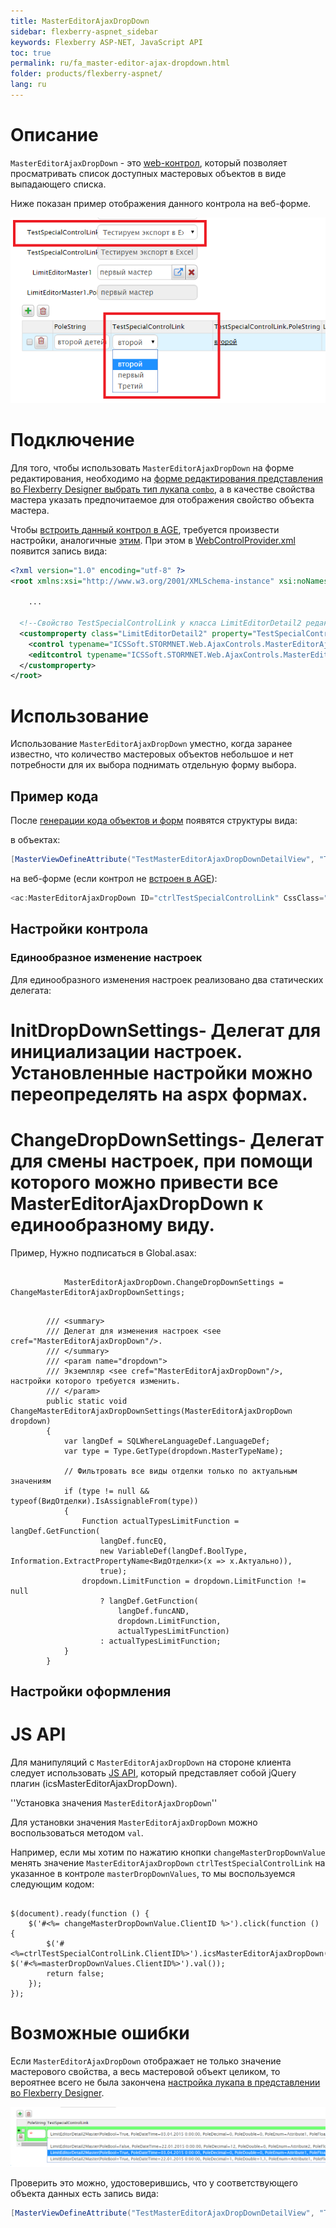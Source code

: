```yaml
---
title: MasterEditorAjaxDropDown
sidebar: flexberry-aspnet_sidebar
keywords: Flexberry ASP-NET, JavaScript API
toc: true
permalink: ru/fa_master-editor-ajax-dropdown.html
folder: products/flexberry-aspnet/
lang: ru
---
```


# Описание
`MasterEditorAjaxDropDown` - это [web-контрол](web-controls.html), который позволяет просматривать список доступных мастеровых объектов в виде выпадающего списка.

Ниже показан пример отображения данного контрола на веб-форме.

![](/images/pages/img/page/MasterEditorAjaxDropDown/MasterEditorAjaxDropDownOnForm.png)

# Подключение
Для того, чтобы использовать `MasterEditorAjaxDropDown` на форме редактирования, необходимо на [форме редактирования представления во Flexberry Designer выбрать тип лукапа `combo`](view-edit-form.html), а в качестве свойства мастера указать предпочитаемое для отображения свойство объекта мастера.

Чтобы [встроить данный контрол в AGE](fa_age-applied-controls.html), требуется произвести настройки, аналогичные [этим](fa_age-applied-controls.html). При этом в [WebControlProvider.xml](fa_web-control-provider.html) появится запись вида:
```xml
<?xml version="1.0" encoding="utf-8" ?>
<root xmlns:xsi="http://www.w3.org/2001/XMLSchema-instance" xsi:noNamespaceSchemaLocation="WebControlProvider.xsd">

	...

  <!--Свойство TestSpecialControlLink у класса LimitEditorDetail2 редактируем с помощью MasterEditorAjaxDropDown.-->
  <customproperty class="LimitEditorDetail2" property="TestSpecialControlLink">
    <control typename="ICSSoft.STORMNET.Web.AjaxControls.MasterEditorAjaxDropDown, ICSSoft.STORMNET.Web.AjaxControls" property="SelectedMasterPK" codefile=""/>
    <editcontrol typename="ICSSoft.STORMNET.Web.AjaxControls.MasterEditorAjaxDropDown, ICSSoft.STORMNET.Web.AjaxControls" codefile="" property="SelectedMasterPK"/>
  </customproperty>
</root>
```
# Использование
Использование `MasterEditorAjaxDropDown` уместно, когда заранее известно, что количество мастеровых объектов небольшое и нет потребности для их выбора поднимать отдельную форму выбора.

## Пример кода
После [генерации кода объектов и форм](fa_generator.html) появятся структуры вида:

в объектах:
```cs
[MasterViewDefineAttribute("TestMasterEditorAjaxDropDownDetailView", "TestSpecialControlLink", ICSSoft.STORMNET.LookupTypeEnum.Combo, "", "PoleString")]
```

на веб-форме (если контрол не [встроен в AGE](fa_age-applied-controls.html)):
```cs
<ac:MasterEditorAjaxDropDown ID="ctrlTestSpecialControlLink" CssClass="descTxt" runat="server" EnablePostBack="false"/>
```

## Настройки контрола
### Единообразное изменение настроек
Для единообразного изменения настроек реализовано два статических делегата:
# InitDropDownSettings- Делегат для инициализации настроек. Установленные настройки можно переопределять на aspx формах.
# ChangeDropDownSettings- Делегат для смены настроек, при помощи которого можно привести все MasterEditorAjaxDropDown к единообразному виду.

Пример,
Нужно подписаться в Global.asax:
```

            MasterEditorAjaxDropDown.ChangeDropDownSettings = ChangeMasterEditorAjaxDropDownSettings;
```
```

        /// <summary>
        /// Делегат для изменения настроек <see cref="MasterEditorAjaxDropDown"/>.
        /// </summary>
        /// <param name="dropdown">
        /// Экземпляр <see cref="MasterEditorAjaxDropDown"/>, настройки которого требуется изменить.
        /// </param>
        public static void ChangeMasterEditorAjaxDropDownSettings(MasterEditorAjaxDropDown dropdown)
        {
            var langDef = SQLWhereLanguageDef.LanguageDef;
            var type = Type.GetType(dropdown.MasterTypeName);
            
            // Фильтровать все виды отделки только по актуальным значениям
            if (type != null && typeof(ВидОтделки).IsAssignableFrom(type))
            {
                Function actualTypesLimitFunction = langDef.GetFunction(
                    langDef.funcEQ,
                    new VariableDef(langDef.BoolType, Information.ExtractPropertyName<ВидОтделки>(x => x.Актуально)),
                    true);
                dropdown.LimitFunction = dropdown.LimitFunction != null 
                    ? langDef.GetFunction(
                        langDef.funcAND,
                        dropdown.LimitFunction,
                        actualTypesLimitFunction)
                    : actualTypesLimitFunction;
            }
        }
```


## Настройки оформления

# JS API
Для манипуляций с `MasterEditorAjaxDropDown` на стороне клиента следует использовать [JS API](fa_javascript-api.html), который представляет собой jQuery плагин (icsMasterEditorAjaxDropDown).

''Установка значения `MasterEditorAjaxDropDown`''

Для установки значения `MasterEditorAjaxDropDown` можно воспользоваться методом `val`.

Например, если мы хотим по нажатию кнопки `changeMasterDropDownValue` менять значение `MasterEditorAjaxDropDown` `ctrlTestSpecialControlLink` на указанное в контроле `masterDropDownValues`, то мы воспользуемся следующим кодом:
```

$(document).ready(function () {
	$('#<%= changeMasterDropDownValue.ClientID %>').click(function () {
		$('#<%=ctrlTestSpecialControlLink.ClientID%>').icsMasterEditorAjaxDropDown('val', $('#<%=masterDropDownValues.ClientID%>').val());
		return false;
	});
});
```

# Возможные ошибки
Если `MasterEditorAjaxDropDown` отображает не только значение мастерового свойства, а весь мастеровой объект целиком, то вероятнее всего не была закончена [настройка лукапа в представлении во Flexberry Designer](view-edit-form.html).

![](/images/pages/img/page/MasterEditorAjaxDropDown/MasterEditorAjaxDropDownOnFormBad.png)

Проверить это можно, удостоверившись, что у соответствующего объекта данных есть запись вида:
```cs
[MasterViewDefineAttribute("TestMasterEditorAjaxDropDownDetailView", "TestSpecialControlLink", ICSSoft.STORMNET.LookupTypeEnum.Combo, "", "PoleString")]
```
